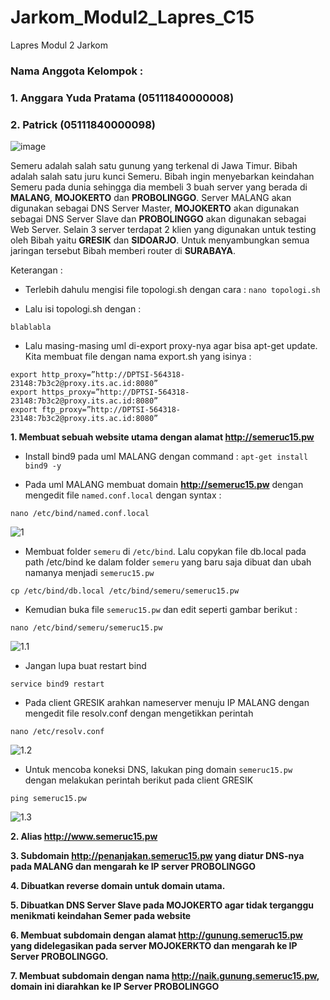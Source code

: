 # Jarkom_Modul2_Lapres_C15
Lapres Modul 2 Jarkom

### Nama Anggota Kelompok :
### 1. Anggara Yuda Pratama (05111840000008)
### 2. Patrick (05111840000098)

![image](https://user-images.githubusercontent.com/61231385/98681112-e63fb980-2394-11eb-86fa-76895933d194.png)

Semeru adalah salah satu gunung yang terkenal di Jawa Timur. Bibah adalah salah satu juru kunci Semeru. Bibah ingin menyebarkan keindahan Semeru pada dunia sehingga dia membeli 3 buah server yang berada di **MALANG**, **MOJOKERTO** dan **PROBOLINGGO**. Server MALANG akan digunakan sebagai DNS Server Master, **MOJOKERTO** akan digunakan sebagai DNS Server Slave dan **PROBOLINGGO** akan digunakan sebagai Web Server. Selain 3 server terdapat 2 klien yang digunakan untuk testing oleh Bibah yaitu **GRESIK** dan **SIDOARJO**. Untuk menyambungkan semua jaringan tersebut Bibah memberi router di **SURABAYA**.

Keterangan :
- Terlebih dahulu mengisi file topologi.sh dengan cara :
```nano topologi.sh```

- Lalu isi topologi.sh dengan :
```
blablabla
```

- Lalu masing-masing uml di-export proxy-nya agar bisa apt-get update. Kita membuat file dengan nama export.sh yang isinya :
```
export http_proxy=”http://DPTSI-564318-23148:7b3c2@proxy.its.ac.id:8080”
export https_proxy=”http://DPTSI-564318-23148:7b3c2@proxy.its.ac.id:8080”
export ftp_proxy=”http://DPTSI-564318-23148:7b3c2@proxy.its.ac.id:8080”
```

**1. Membuat sebuah website utama dengan alamat http://semeruc15.pw**

- Install bind9 pada uml MALANG dengan command :
``` apt-get install bind9 -y ```

- Pada uml MALANG membuat domain **http://semeruc15.pw** dengan mengedit file ```named.conf.local``` dengan syntax :

```
nano /etc/bind/named.conf.local
```

![1](https://github.com/anggarayp/Jarkom_Modul2_Lapres_C15/blob/main/Screenshots/1.jpg)

- Membuat folder ```semeru``` di ```/etc/bind```. Lalu copykan file db.local pada path /etc/bind ke dalam folder ```semeru``` yang baru saja dibuat dan ubah namanya menjadi ```semeruc15.pw```

```
cp /etc/bind/db.local /etc/bind/semeru/semeruc15.pw
```

- Kemudian buka file ```semeruc15.pw``` dan edit seperti gambar berikut :

```
nano /etc/bind/semeru/semeruc15.pw
```

![1.1](https://github.com/anggarayp/Jarkom_Modul2_Lapres_C15/blob/main/Screenshots/1.1.jpg)

- Jangan lupa buat restart bind

```
service bind9 restart
```

- Pada client GRESIK arahkan nameserver menuju IP MALANG dengan mengedit file resolv.conf dengan mengetikkan perintah

```
nano /etc/resolv.conf
```

![1.2](https://github.com/anggarayp/Jarkom_Modul2_Lapres_C15/blob/main/Screenshots/1%20testing%20client%20ke%20server%20malang.jpg)

- Untuk mencoba koneksi DNS, lakukan ping domain ```semeruc15.pw``` dengan melakukan perintah berikut pada client GRESIK

```
ping semeruc15.pw
```

![1.3](https://github.com/anggarayp/Jarkom_Modul2_Lapres_C15/blob/main/Screenshots/1%20testing%20ping%20domain.jpg)

**2. Alias http://www.semeruc15.pw**

**3. Subdomain http://penanjakan.semeruc15.pw yang diatur DNS-nya pada MALANG dan mengarah ke IP server PROBOLINGGO**

**4. Dibuatkan reverse domain untuk domain utama.**

**5. Dibuatkan DNS Server Slave pada MOJOKERTO agar tidak terganggu menikmati keindahan Semer pada website**

**6. Membuat subdomain dengan alamat http://gunung.semeruc15.pw yang didelegasikan pada server MOJOKERKTO dan mengarah ke IP Server PROBOLINGGO.**

**7. Membuat subdomain dengan nama http://naik.gunung.semeruc15.pw, domain ini diarahkan ke IP Server PROBOLINGGO**
